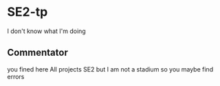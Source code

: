 # SE2-tp
I don't know what I'm doing
## Commentator
you fined here All projects SE2 but I am not a stadium so you maybe find errors
